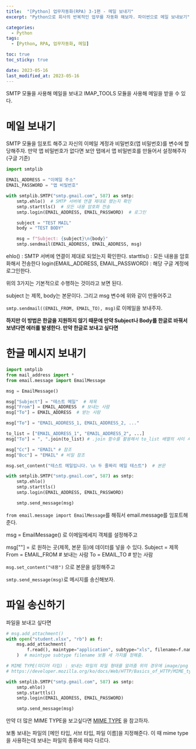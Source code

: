 ```yaml
---
title:  "[Python] 업무자동화(RPA) 3-1편 - 메일 보내기"
excerpt: "Python으로 회사의 반복적인 업무를 자동화 해보자. 파이썬으로 메일 보내보기"

categories:
  - Python
tags:
  - [Python, RPA, 업무자동화, 메일]

toc: true
toc_sticky: true

date: 2023-05-16
last_modified_at: 2023-05-16
---
```


SMTP 모듈을 사용해 메일을 보내고 IMAP_TOOLS 모듈을 사용해 메일을 받을 수 있다.

# 메일 보내기

SMTP 모듈을 임포트 해주고 자신의 이메일 계정과 비밀번호(앱 비밀번호)를 변수에 할당해주자. 만약 앱 비밀번호가 없다면 보안 탭에서 앱 비밀번호를 만들어서 설정해주자(구글 기준)

```python
import smtplib

EMAIL_ADDRESS = "이메일 주소"
EMAIL_PASSWORD = "앱 비밀번호"

with smtplib.SMTP("smtp.gmail.com", 587) as smtp:
    smtp.ehlo()  # SMTP 서버에 연결 제대로 됐는지 확인
    smtp.starttls()  # 모든 내용 암호화 전송
    smtp.login(EMAIL_ADDRESS, EMAIL_PASSWORD)  # 로그인

    subject = "TEST MAIL"
    body = "TEST BODY"

    msg = f"Subject: {subject}\n{body}"
    smtp.sendmail(EMAIL_ADDRESS, EMAIL_ADDRESS, msg)
```

ehlo() : SMTP 서버에 연결이 제대로 되었는지 확인한다.
starttls() : 모든 내용을 암호화해서 전송한다
login(EMAIL_ADDRESS, EMAIL_PASSWORD) : 해당 구글 계정에 로그인한다.

위의 3가지는 기본적으로 수행하는 것이라고 보면 된다.

subject 는 제목, body는 본문이다. 그리고 msg 변수에 위와 같이 만들어주고

``smtp.sendmail((EMAIL_FROM, EMAIL_TO), msg)``로 이메일을 보내주자.

**하지만 이 방법은 한글을 지원하지 않기 때문에 만약 Subject나 Body를 한글로 바꿔서 보낸다면 에러를 발생한다. 만약 한글로 보내고 싶다면**

# 한글 메시지 보내기

```python
import smtplib
from mail_address import *
from email.message import EmailMessage

msg = EmailMessage()

msg["Subject"] = "테스트 메일"  # 제목
msg["From"] = EMAIL_ADDRESS  # 보내는 사람
msg["To"] = EMAIL_ADDRESS  # 받는 사람

msg["To"] = "EMAIL_ADDRESS_1, EMAIL_ADDRESS_2, ..."

to_list = ["EMAIL_ADDRESS_1", "EMAIL_ADDRESS_2", ...]
msg["To"] = ", ".join(to_list) # .join 함수를 활용해서 to_list 배열의 사이 사이에 ", "를 넣어줘서 위의 것과 똑같이 만듬

msg["Cc"] = "EMAIL" # 참조
msg["Bcc"] = "EMAIL" # 비밀 참조

msg.set_content("테스트 메일입니다. \n 두 줄짜리 메일 테스트")  # 본문

with smtplib.SMTP("smtp.gmail.com", 587) as smtp:
    smtp.ehlo()
    smtp.starttls()
    smtp.login(EMAIL_ADDRESS, EMAIL_PASSWORD)

    smtp.send_message(msg)
```

``from email.message import EmailMessage``를 해줘서 email.message를 임포트해준다.

msg = EmailMessage() 로 이메일메세지 객체를 설정해주고

msg[""] = 로 원하는 곳(제목, 본문 등)에 데이터를 넣을 수 있다.
Subject = 제목
From = EMAIL_FROM # 보내는 사람
To = EMAIL_TO # 받는 사람

``msg.set_content("내용")`` 으로 본문을 설정해주고

``smtp.send_message(msg)``로 메시지를 송신해보자.

# 파일 송신하기

파일을 보내고 싶다면

```python
# msg.add_attachment()
with open("student.xlsx", "rb") as f:
    msg.add_attachment(
        f.read(), maintype="application", subtype="xls", filename=f.name
    )  # maintype subtype filename 보통 세 가지를 정해줌.

# MIME TYPE(미디어 타입) : 보내는 파일의 파일 형태를 알려줌 위의 경우에 image/png
# https://developer.mozilla.org/ko/docs/Web/HTTP/Basics_of_HTTP/MIME_types/Common_types

with smtplib.SMTP("smtp.gmail.com", 587) as smtp:
    smtp.ehlo()
    smtp.starttls()
    smtp.login(EMAIL_ADDRESS, EMAIL_PASSWORD)

    smtp.send_message(msg)
```

만약 더 많은 MIME TYPE을 보고싶다면 [MIME TYPE](https://developer.mozilla.org/ko/docs/Web/HTTP/Basics_of_HTTP/MIME_types/Common_types
) 을 참고하자.

보통 보내는 파일의 [메인 타입, 서브 타입, 파일 이름]을 지정해준다. 이 때 mime type을 사용하는데 보내는 파일의 종류에 따라 다르다.
